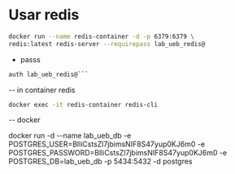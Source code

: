 # Usar redis

```bash
docker run --name redis-container -d -p 6379:6379 \
redis:latest redis-server --requirepass lab_ueb_redis@
```

- passs

````bash
auth lab_ueb_redis@```
````

-- in container redis

```bash
docker exec -it redis-container redis-cli
```

-- docker

docker run -d --name lab_ueb_db -e POSTGRES_USER=BlliCstsZl7jbimsNIF8S47yup0KJ6m0 -e POSTGRES_PASSWORD=BlliCstsZl7jbimsNIF8S47yup0KJ6m0 -e POSTGRES_DB=lab_ueb_db -p 5434:5432 -d postgres
